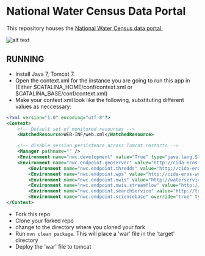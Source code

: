 # National Water Census Data Portal

This repository houses the [National Water Census data portal.](http://cida.usgs.gov/nwc)

![alt text](http://cida.usgs.gov/nwc/img/workflow/originals/watershed.svg "National Water Census Data Portal")

## RUNNING 
 -  Install Java 7, Tomcat 7.
 -  Open the context.xml for the instance you are going to run this app in (Either $CATALINA_HOME/conf/context.xml or $CATALINA_BASE/conf/context.xml)
 -  Make your context.xml look like the following, substituting different values as neccessary:
```xml
<?xml version="1.0" encoding="utf-8"?>
<Context>
    <!-- Default set of monitored resources -->
    <WatchedResource>WEB-INF/web.xml</WatchedResource>

    <!-- disable session persistence across Tomcat restarts -->
    <Manager pathname="" />
	<Environment name="nwc.development" value="True" type="java.lang.String" override="true"/>
	<Environment name="nwc.endpoint.geoserver" value="http://cida-eros-wsdev.er.usgs.gov:8081/geoserver/" type="java.lang.String" override="true"/>
        <Environment name="nwc.endpoint.thredds" value="http://cida-eros-wsdev.er.usgs.gov:8081/thredds/sos/watersmart/" type="java.lang.String" override="true"/>
        <Environment name="nwc.endpoint.wps" value="http://cida-eros-wsdev.er.usgs.gov:8081/wps/" type="java.lang.String" override="true"/>
        <Environment name="nwc.endpoint.nwis" value="http://waterservices.usgs.gov/nwis/site/" type="java.lang.String" override="true"/>
		<Environment name="nwc.endpoint.nwis.streamflow" value="http://waterservices.usgs.gov/nwis/dv/" type="java.lang.String" override="true"/>
        <Environment name="nwc.endpoint.searchService" value="http://txpub.usgs.gov/DSS/search_api/1.0/dataService/dataService.ashx/search" type="java.lang.String" override="true"/>
        <Environment name="nwc.endpoint.sciencebase" override="true" type="java.lang.String" value="https://www.sciencebase.gov"/>
</Context>
```
 -  Fork this repo
 -  Clone your forked repo
 -  change to the directory where you cloned your fork 
 -  Run `mvn clean package`. This will place a 'war' file in the 'target' directory
 -  Deploy the 'war' file to tomcat
